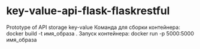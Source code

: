 # key-value-api-flask-flaskrestful
Prototype of API storage key-value
Команда для сборки контейнера: docker build -t имя_образа .
Запуск контейнера: docker run -p 5000:5000 имя_образа
